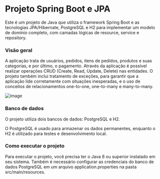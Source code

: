 # Projeto Spring Boot e JPA
Este é um projeto de Java que utiliza o framework Spring Boot e as tecnologias JPA/Hibernate, PostgreSQL e H2 para implementar um modelo de domínio completo, com camadas lógicas
de resource, service e repository.

### Visão geral
A aplicação trata de usuários, pedidos, itens de pedidos, produtos e suas categorias, e por último, o pagamento. Através da aplicação
é possível realizar operações CRUD (Create, Read, Update, Delete) nas entidades. O projeto também inclui tratamento de exceções, 
para garantir que a aplicação lide corretamente com situações inesperadas, e o uso de conceitos de relacionamentos one-to-one, one-to-many e many-to-many.

![image](https://user-images.githubusercontent.com/106450118/232925444-c5ade8b1-15a9-44c3-9aad-00065af4634e.png)

### Banco de dados
<p>O projeto utiliza dois bancos de dados: PostgreSQL e H2. </p>
<p>O PostgreSQL é usado para armazenar os dados permanentes, 
enquanto o H2 é utilizado para testes e desenvolvimento local. </p>

### Como executar o projeto
Para executar o projeto, você precisa ter o Java 8 ou superior instalado em seu sistema.
Também é necessário configurar as credenciais do banco de dados PostgreSQL em um arquivo application.properties na pasta src/main/resources.





